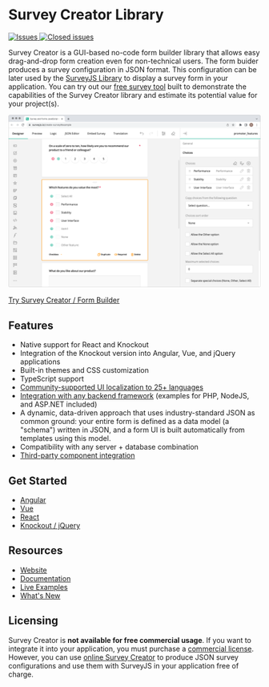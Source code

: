 # Survey Creator Library

<a href="https://github.com/surveyjs/survey-creator/issues">
<img alt="Issues" title="Open Issues" src="https://img.shields.io/github/issues/surveyjs/survey-creator.svg">
</a>
<a href="https://github.com/surveyjs/survey-creator/issues?utf8=%E2%9C%93&q=is%3Aissue+is%3Aclosed+">
<img alt="Closed issues" title="Closed Issues" src="https://img.shields.io/github/issues-closed/surveyjs/survey-creator.svg">
</a>

Survey Creator is a GUI-based no-code form builder library that allows easy drag-and-drop form creation even for non-technical users. The form buider produces a survey configuration in JSON format. This configuration can be later used by the [SurveyJS Library](https://github.com/surveyjs/survey-library) to display a survey form in your application. You can try out our [free survey tool](https://surveyjs.io/create-free-survey) built to demonstrate the capabilities of the Survey Creator library and estimate its potential value for your project(s).

![Survey Creator / Form Builder by SurveyJS](docs/images/survey-creator-overview.png)

[Try Survey Creator / Form Builder](https://surveyjs.io/create-survey)

## Features

- Native support for React and Knockout
- Integration of the Knockout version into Angular, Vue, and jQuery applications
- Built-in themes and CSS customization
- TypeScript support
- [Community-supported UI localization to 25+ languages](https://surveyjs.io/Documentation/Survey-Creator?id=localization)
- [Integration with any backend framework](https://surveyjs.io/Documentation/Survey-Creator?id=integration-with-backend) (examples for PHP, NodeJS, and ASP.NET included)
- A dynamic, data-driven approach that uses industry-standard JSON as common ground: your entire form is defined as a data model (a "schema") written in JSON, and a form UI is built automatically from templates using this model.
- Compatibility with any server + database combination
- [Third-party component integration](https://surveyjs.io/Documentation/Survey-Creator?id=Create-Custom-Widget)

## Get Started

- [Angular](https://surveyjs.io/Documentation/Survey-Creator?id=get-started-angular)
- [Vue](https://surveyjs.io/Documentation/Survey-Creator?id=get-started-vue)
- [React](https://surveyjs.io/Documentation/Survey-Creator?id=get-started-react)
- [Knockout / jQuery](https://surveyjs.io/Documentation/Survey-Creator?id=get-started-knockout-jquery)

## Resources

- [Website](https://surveyjs.io/)
- [Documentation](https://surveyjs.io/Documentation/Survey-Creator)
- [Live Examples](https://surveyjs.io/Examples/Survey-Creator)
- [What's New](https://surveyjs.io/WhatsNew)

## Licensing

Survey Creator is **not available for free commercial usage**. If you want to integrate it into your application, you must purchase a [commercial license](https://surveyjs.io/Licenses#SurveyCreator). However, you can use [online Survey Creator](https://surveyjs.io/create-survey) to produce JSON survey configurations and use them with SurveyJS in your application free of charge.
